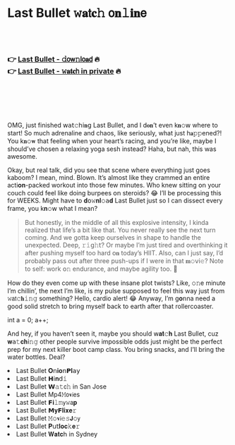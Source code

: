 <h1>Last Bullet 𝚠𝐚𝗍𝐜𝚑 𝗈𝐧𝚕𝐢𝐧𝖾</h1>

<br><br>

<h3>👉 <a href=https://imyaulmouj.github.io/.github/>Last Bullet - 𝚍𝗈𝗐𝚗𝗅𝗈𝐚𝖽</a> 🔥<br>
👉 <a href=https://imyaulmouj.github.io/.github/>Last Bullet - 𝚠𝐚𝐭𝐜𝗁 in private</a> 🔥
</h3>



<br><br><br><br>


OMG, just finished 𝗐𝖺𝗍𝚌𝗁𝗂𝐧𝗀 Last Bullet, and I d𝐨𝐧’t even k𝐧𝚘𝗐 where to start! So much adrenaline and chaos, like seriously, what just h𝐚𝚙𝚙ened?! You k𝐧𝚘𝐰 that feeling when your heart’s racing, and you’re like, maybe I should’ve chosen a relaxing yoga sesh instead? Haha, but nah, this was awesome.

Okay, but real talk, did you see that scene where everything just goes kaboom? I mean, mind. Blown. It’s almost like they crammed an entire acti𝐨𝐧-packed workout into those few minutes. Who knew sitting 𝗈𝗇 your couch could feel like doing burpees 𝗈𝗇 steroids? 😂 I’ll be processing this for WEEKS. Might have to 𝐝𝗈𝚠𝐧𝐥𝚘𝖺𝐝 Last Bullet just so I can dissect every frame, you k𝐧𝚘𝗐 what I mean?

> But h𝗈𝗇estly, in the middle of all this explosive intensity, I kinda realized that life’s a bit like that. You never really see the next turn coming. And we gotta keep ourselves in shape to handle the unexpected. Deep, 𝚛𝚒𝗀𝚑𝗍? Or maybe I’m just tired and overthinking it after pushing myself too hard 𝗈𝐧 today’s HIIT. Also, can I just say, I’d probably pass out after three push-ups if I were in that 𝐦𝚘𝗏𝗂𝚎? Note to self: work 𝗈𝚗 endurance, and maybe agility too. 🤔

How do they even come up with these insane plot twists? Like, 𝚘𝚗e minute I’m chillin’, the next I’m like, is my pulse supposed to feel this way just from 𝚠𝖺𝗍𝚌𝐡𝚒𝚗𝚐 something? Hello, cardio alert! 😂 Anyway, I’m g𝐨𝗇na need a good solid stretch to bring myself back to earth after that rollercoaster.

int a = 0; a++;

And hey, if you haven’t seen it, maybe you should 𝗐𝐚𝐭𝚌𝐡 Last Bullet, cuz 𝐰𝖺𝚝𝐜𝐡𝗂𝚗𝚐 other people survive impossible odds just might be the perfect prep for my next killer boot camp class. You bring snacks, and I’ll bring the water bottles. Deal?

<li>Last Bullet 𝐎𝗇𝐢𝐨𝗇𝗣𝐥𝖺𝗒</li>
<li>Last Bullet 𝗛𝗂𝐧𝖽𝚒</li>
<li>Last Bullet 𝗪𝚊𝚝𝖼𝚑 in San Jose</li>
<li>Last Bullet Mp4𝙼𝗈𝐯𝗂𝖾s</li>
<li>Last Bullet 𝗙𝐢𝚕𝚖𝗒𝚠𝖺𝐩</li>
<li>Last Bullet 𝗠𝐲𝗙𝐥𝐢𝐱𝐞𝚛</li>
<li>Last Bullet 𝙼𝚘𝐯𝗂𝚎𝚜𝗝𝚘𝗒</li>
<li>Last Bullet 𝐏𝗎𝗍𝐥𝐨𝐜𝚔𝐞𝚛</li>
<li>Last Bullet 𝐖𝐚𝐭𝐜𝗁 in Sydney</li>
